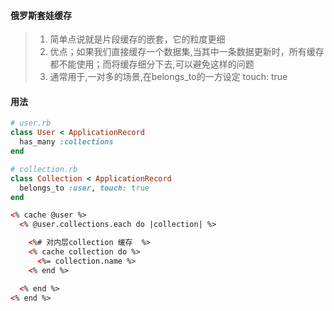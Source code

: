 #### 俄罗斯套娃缓存
>1. 简单点说就是片段缓存的嵌套，它的粒度更细
>2. 优点；如果我们直接缓存一个数据集,当其中一条数据更新时，所有缓存都不能使用；而将缓存细分下去,可以避免这样的问题
>3. 通常用于,一对多的场景,在belongs_to的一方设定 touch: true

#### 用法
```ruby
# user.rb
class User < ApplicationRecord
  has_many :collections
end
```

```ruby
# collection.rb
class Collection < ApplicationRecord
  belongs_to :user, touch: true
end
```

```html
<% cache @user %>
  <% @user.collections.each do |collection| %>

    <%# 对内层collection 缓存  %>
    <% cache collection do %>
      <%= collection.name %>
    <% end %>

  <% end %>
<% end %>
```